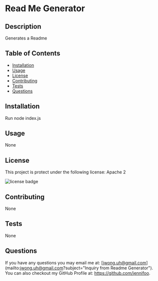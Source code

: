 

# Read Me Generator

## Description

Generates a Readme

## Table of Contents
* [Installation](#installation)
* [Usage](#usage)
* [License](#installation)
* [Contributing](#contributing)
* [Tests](#tests)
* [Questions](#questions)

## Installation

Run node index.js

## Usage

None

## License

This project is protect under the following license: Apache 2

<img src="https://img.shields.io/badge/license-Apache%202-blue" alt="license badge">

## Contributing

None

## Tests

None

## Questions

If you have any questions you may email me at: [jwong.uh@gmail.com](mailto:jwong.uh@gmail.com?subject="Inquiry from Readme Generator"). You can also checkout my GitHub Profile at: https://github.com/jennifoo.


